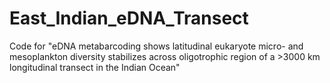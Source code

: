 # East_Indian_eDNA_Transect
Code for "eDNA metabarcoding shows latitudinal eukaryote micro- and mesoplankton diversity stabilizes across oligotrophic region of a >3000 km longitudinal transect in the Indian Ocean"
